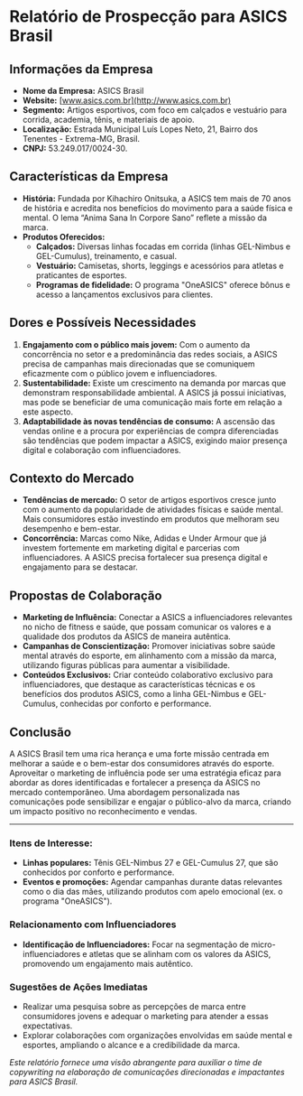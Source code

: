 # Relatório de Prospecção para ASICS Brasil

## Informações da Empresa
- **Nome da Empresa:** ASICS Brasil
- **Website:** [www.asics.com.br](http://www.asics.com.br)
- **Segmento:** Artigos esportivos, com foco em calçados e vestuário para corrida, academia, tênis, e materiais de apoio.
- **Localização:** Estrada Municipal Luís Lopes Neto, 21, Bairro dos Tenentes - Extrema-MG, Brasil.
- **CNPJ:** 53.249.017/0024-30.

## Características da Empresa
- **História:** Fundada por Kihachiro Onitsuka, a ASICS tem mais de 70 anos de história e acredita nos benefícios do movimento para a saúde física e mental. O lema “Anima Sana In Corpore Sano” reflete a missão da marca.
- **Produtos Oferecidos:**
  - **Calçados:** Diversas linhas focadas em corrida (linhas GEL-Nimbus e GEL-Cumulus), treinamento, e casual.
  - **Vestuário:** Camisetas, shorts, leggings e acessórios para atletas e praticantes de esportes.
  - **Programas de fidelidade:** O programa "OneASICS" oferece bônus e acesso a lançamentos exclusivos para clientes.

## Dores e Possíveis Necessidades
1. **Engajamento com o público mais jovem:** Com o aumento da concorrência no setor e a predominância das redes sociais, a ASICS precisa de campanhas mais direcionadas que se comuniquem eficazmente com o público jovem e influenciadores.
2. **Sustentabilidade:** Existe um crescimento na demanda por marcas que demonstram responsabilidade ambiental. A ASICS já possui iniciativas, mas pode se beneficiar de uma comunicação mais forte em relação a este aspecto.
3. **Adaptabilidade às novas tendências de consumo:** A ascensão das vendas online e a procura por experiências de compra diferenciadas são tendências que podem impactar a ASICS, exigindo maior presença digital e colaboração com influenciadores.

## Contexto do Mercado
- **Tendências de mercado:** O setor de artigos esportivos cresce junto com o aumento da popularidade de atividades físicas e saúde mental. Mais consumidores estão investindo em produtos que melhoram seu desempenho e bem-estar.
- **Concorrência:** Marcas como Nike, Adidas e Under Armour que já investem fortemente em marketing digital e parcerias com influenciadores. A ASICS precisa fortalecer sua presença digital e engajamento para se destacar.

## Propostas de Colaboração
- **Marketing de Influência:** Conectar a ASICS a influenciadores relevantes no nicho de fitness e saúde, que possam comunicar os valores e a qualidade dos produtos da ASICS de maneira autêntica.
- **Campanhas de Conscientização:** Promover iniciativas sobre saúde mental através do esporte, em alinhamento com a missão da marca, utilizando figuras públicas para aumentar a visibilidade.
- **Conteúdos Exclusivos:** Criar conteúdo colaborativo exclusivo para influenciadores, que destaque as características técnicas e os benefícios dos produtos ASICS, como a linha GEL-Nimbus e GEL-Cumulus, conhecidas por conforto e performance.

## Conclusão
A ASICS Brasil tem uma rica herança e uma forte missão centrada em melhorar a saúde e o bem-estar dos consumidores através do esporte. Aproveitar o marketing de influência pode ser uma estratégia eficaz para abordar as dores identificadas e fortalecer a presença da ASICS no mercado contemporâneo. Uma abordagem personalizada nas comunicações pode sensibilizar e engajar o público-alvo da marca, criando um impacto positivo no reconhecimento e vendas.

---

### Itens de Interesse:
- **Linhas populares:** Tênis GEL-Nimbus 27 e GEL-Cumulus 27, que são conhecidos por conforto e performance.
- **Eventos e promoções:** Agendar campanhas durante datas relevantes como o dia das mães, utilizando produtos com apelo emocional (ex. o programa "OneASICS").

### Relacionamento com Influenciadores
- **Identificação de Influenciadores:** Focar na segmentação de micro-influenciadores e atletas que se alinham com os valores da ASICS, promovendo um engajamento mais autêntico.
  
### Sugestões de Ações Imediatas
- Realizar uma pesquisa sobre as percepções de marca entre consumidores jovens e adequar o marketing para atender a essas expectativas.
- Explorar colaborações com organizações envolvidas em saúde mental e esportes, ampliando o alcance e a credibilidade da marca.

*Este relatório fornece uma visão abrangente para auxiliar o time de copywriting na elaboração de comunicações direcionadas e impactantes para ASICS Brasil.*
